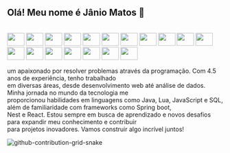## Olá! Meu nome é Jânio Matos 👋
    
<div style="display: inline-block;"><br>
    <img width="40" height="30" src="https://skillicons.dev/icons?i=spring" />
    <img width="40" height="30" src="https://skillicons.dev/icons?i=java" />
    <img width="40" height="30" src="https://skillicons.dev/icons?i=html" />
    <img width="40" height="30" src="https://skillicons.dev/icons?i=css" />
    <img width="40" height="30" src="https://skillicons.dev/icons?i=js" />
    <img width="40" height="30" src="https://skillicons.dev/icons?i=nodejs" />
     <img width="40" height="30" src="https://skillicons.dev/icons?i=lua" />
    <img width="40" height="30" src="https://skillicons.dev/icons?i=dart" />
    <img width="40" height="30" src="https://skillicons.dev/icons?i=nest" />
    <img width="40" height="30" src="https://skillicons.dev/icons?i=react" />
    <img width="40" height="30" src="https://skillicons.dev/icons?i=ts" />
    <img width="40" height="30" src="https://skillicons.dev/icons?i=tailwind" />
    <img width="40" height="30" src="https://skillicons.dev/icons?i=mysql" />
    <img width="40" height="30" src="https://skillicons.dev/icons?i=bootstrap" />
    <img width="40" height="30" src="https://skillicons.dev/icons?i=materialui" />
    <img width="40" height="30" src="https://skillicons.dev/icons?i=ps" />
    <img width="40" height="30" src="https://skillicons.dev/icons?i=figma" />
    <img width="40" height="30" src="https://skillicons.dev/icons?i=ai" />
</div>

<br/>

<p>um apaixonado por resolver problemas através da programação. Com 4.5 anos de experiência, tenho trabalhado</br>
em diversas áreas, desde desenvolvimento web até análise de dados. Minha jornada no mundo da tecnologia me </br>
proporcionou habilidades em linguagens como Java, Lua, JavaScript e SQL, além de familiaridade com frameworks como Spring boot, </br>
Nest e React. Estou sempre em busca de aprendizado e novos desafios para expandir meu conhecimento e contribuir</br>
para projetos inovadores. Vamos construir algo incrível juntos!</p>



![github-contribution-grid-snake](https://github.com/user-attachments/assets/4ebf3e79-18ba-4b88-aaf3-1d76287686d6)
